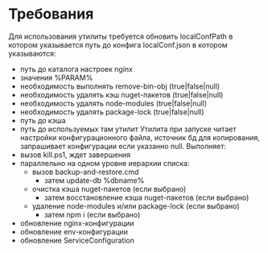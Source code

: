# Требования
Для использования утилиты требуется обновить localConfPath в котором указывается путь до конфига localConf.json в котором указываются:</a>
- путь до каталога настроек nginx
- значения %PARAM%
- необходимость выполнять remove-bin-obj (true|false|null)
- необходимость удалять кэш nuget-пакетов (true|false|null)
- необходимость удалять node-modules (true|false|null)
- необходимость удалять package-lock (true|false|null)
- путь до кэша
- путь до используемых там утилит
Утилита при запуске читает настройки конфигурационного файла, источник бд для копирования, запрашивает конфигурации если указанно null.
Выполняет:
- вызов kill.ps1, ждет завершения
- параллельно на одном уровне иерархии списка:
    - вызов backup-and-restore.cmd
      - затем update-db %dbname%
    - очистка кэша nuget-пакетов (если выбрано)
      - затем восстановление кэша nuget-пакетов (если выбрано)
    - удаление node-modules и/или package-lock (если выбрано)
      - затем npm i (если выбрано)
- обновление nginx-конфигурации
- обновление env-конфигурации
- обновление ServiceConfiguration 
